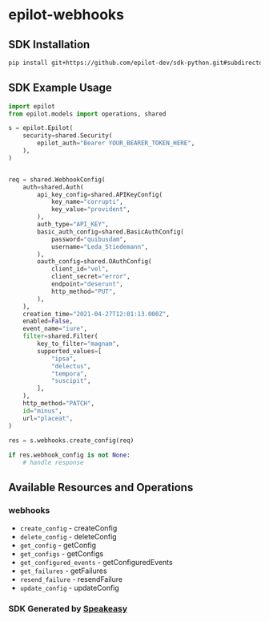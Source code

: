 # epilot-webhooks

<!-- Start SDK Installation -->
## SDK Installation

```bash
pip install git+https://github.com/epilot-dev/sdk-python.git#subdirectory=webhooks
```
<!-- End SDK Installation -->

## SDK Example Usage
<!-- Start SDK Example Usage -->
```python
import epilot
from epilot.models import operations, shared

s = epilot.Epilot(
    security=shared.Security(
        epilot_auth="Bearer YOUR_BEARER_TOKEN_HERE",
    ),
)


req = shared.WebhookConfig(
    auth=shared.Auth(
        api_key_config=shared.APIKeyConfig(
            key_name="corrupti",
            key_value="provident",
        ),
        auth_type="API_KEY",
        basic_auth_config=shared.BasicAuthConfig(
            password="quibusdam",
            username="Leda_Stiedemann",
        ),
        oauth_config=shared.OAuthConfig(
            client_id="vel",
            client_secret="error",
            endpoint="deserunt",
            http_method="PUT",
        ),
    ),
    creation_time="2021-04-27T12:01:13.000Z",
    enabled=False,
    event_name="iure",
    filter=shared.Filter(
        key_to_filter="magnam",
        supported_values=[
            "ipsa",
            "delectus",
            "tempora",
            "suscipit",
        ],
    ),
    http_method="PATCH",
    id="minus",
    url="placeat",
)
    
res = s.webhooks.create_config(req)

if res.webhook_config is not None:
    # handle response
```
<!-- End SDK Example Usage -->

<!-- Start SDK Available Operations -->
## Available Resources and Operations


### webhooks

* `create_config` - createConfig
* `delete_config` - deleteConfig
* `get_config` - getConfig
* `get_configs` - getConfigs
* `get_configured_events` - getConfiguredEvents
* `get_failures` - getFailures
* `resend_failure` - resendFailure
* `update_config` - updateConfig
<!-- End SDK Available Operations -->

### SDK Generated by [Speakeasy](https://docs.speakeasyapi.dev/docs/using-speakeasy/client-sdks)
